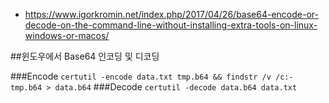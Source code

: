 * https://www.igorkromin.net/index.php/2017/04/26/base64-encode-or-decode-on-the-command-line-without-installing-extra-tools-on-linux-windows-or-macos/

##윈도우에서 Base64 인코딩 및 디코딩

###Encode
`certutil -encode data.txt tmp.b64 && findstr /v /c:- tmp.b64 > data.b64`
###Decode
`certutil -decode data.b64 data.txt`
